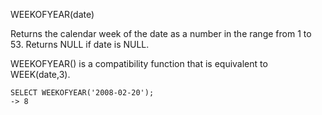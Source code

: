 WEEKOFYEAR(date)

Returns the calendar week of the date as a number in the range from 1 to 53. Returns NULL if date is NULL.

WEEKOFYEAR() is a compatibility function that is equivalent to WEEK(date,3).

```
SELECT WEEKOFYEAR('2008-02-20');
-> 8
```
